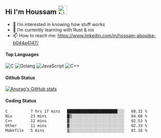## Hi I'm Houssam <img src="https://user-images.githubusercontent.com/1303154/88677602-1635ba80-d120-11ea-84d8-d263ba5fc3c0.gif" width="28px" alt="hi">

- 👀 I’m interested in knowing how stuff works
- 🔭 I’m currently learning with Rust & nix
- 📫 How to reach me: https://www.linkedin.com/in/hossam-abouiba-b044a4147/

#### Top Languages

![C](https://img.shields.io/badge/c-%2300599C.svg?style=for-the-badge&logo=c&logoColor=white)
![Golang](https://img.shields.io/badge/go-blue?style=for-the-badge&logo=Goland)
![JavaScript](https://img.shields.io/badge/javascript-%23323330.svg?style=for-the-badge&logo=javascript&logoColor=%23F7DF1E)
![C++](https://img.shields.io/badge/C%2B%2B-blue?style=for-the-badge&logo=C%2B%2B)


#### Github Status
[![Anurag's GitHub stats](https://github-readme-stats.vercel.app/api?username=0xhoussam&theme=tokyonight)](https://github.com/anuraghazra/github-readme-stats)

#### Coding Status
<!--START_SECTION:waka-->

```txt
C          7 hrs 17 mins   ██████████████████████░░░   88.32 %
Nix        23 mins         █▒░░░░░░░░░░░░░░░░░░░░░░░   04.68 %
C++        12 mins         ▓░░░░░░░░░░░░░░░░░░░░░░░░   02.53 %
Other      11 mins         ▓░░░░░░░░░░░░░░░░░░░░░░░░   02.33 %
Makefile   5 mins          ▒░░░░░░░░░░░░░░░░░░░░░░░░   01.16 %
```

<!--END_SECTION:waka-->
